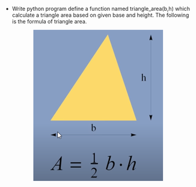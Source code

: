 * Write python program define a function named triangle_area(b,h) which calculate a triangle area based on given base and height. The following is the formula of triangle area.

<div>
    <center><img src="triangleArea.png"/></center>
</div>
